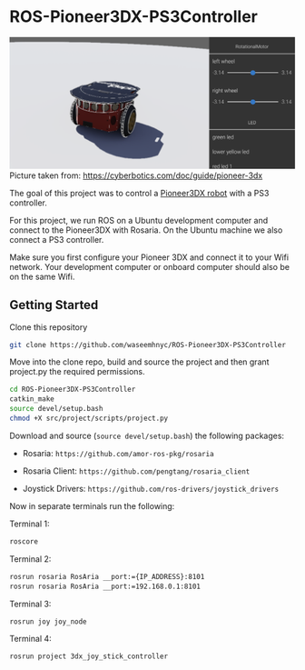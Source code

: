 # ROS-Pioneer3DX-PS3Controller

![Webots Pioneer3DX](assets/pioneer-3dx.png)
Picture taken from: https://cyberbotics.com/doc/guide/pioneer-3dx


The goal of this project was to control a [Pioneer3DX robot](https://cyberbotics.com/doc/guide/pioneer-3dx) with a PS3 controller.

For this project, we run ROS on a Ubuntu development computer and connect to the Pioneer3DX with Rosaria. On the Ubuntu machine we also connect a PS3 controller.

Make sure you first configure your Pioneer 3DX and connect it to your Wifi network. Your development computer or onboard computer should also be on the same Wifi.

## Getting Started

Clone this repository
```bash
git clone https://github.com/waseemhnyc/ROS-Pioneer3DX-PS3Controller
```

Move into the clone repo, build and source the project and then grant project.py the required permissions.
```bash
cd ROS-Pioneer3DX-PS3Controller
catkin_make
source devel/setup.bash
chmod +X src/project/scripts/project.py
```

Download and source (`source devel/setup.bash`) the following packages:

- Rosaria: `https://github.com/amor-ros-pkg/rosaria`

- Rosaria Client: `https://github.com/pengtang/rosaria_client`

- Joystick Drivers: `https://github.com/ros-drivers/joystick_drivers`

Now in separate terminals run the following:

Terminal 1:
```bash
roscore
```

Terminal 2:
```bash
rosrun rosaria RosAria __port:={IP_ADDRESS}:8101
rosrun rosaria RosAria __port:=192.168.0.1:8101
```

Terminal 3:
```bash
rosrun joy joy_node
```

Terminal 4:
```bash
rosrun project 3dx_joy_stick_controller
```
